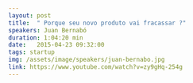 ```yaml
---
layout: post
title:  " Porque seu novo produto vai fracassar ?"
speakers: Juan Bernabó
duration: 1:04:20 min
date:   2015-04-23 09:32:00
tags: startup
img: /assets/image/speakers/juan-bernabo.jpg
link: https://www.youtube.com/watch?v=zy9gHq-254g
---
```

